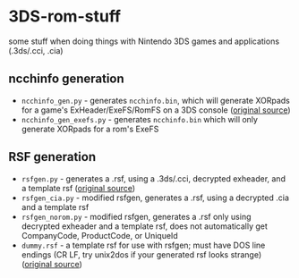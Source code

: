 # 3DS-rom-stuff

some stuff when doing things with Nintendo 3DS games and applications (.3ds/.cci, .cia)

## ncchinfo generation
* `ncchinfo_gen.py` - generates `ncchinfo.bin`, which will generate XORpads for a game's ExHeader/ExeFS/RomFS on a 3DS console ([original source](https://github.com/d0k3/Decrypt9WIP/blob/2935c881f436cc940f44a9455c2ae63aff1744d8/scripts/ncchinfo_gen.py))
* `ncchinfo_gen_exefs.py` - generates `ncchinfo.bin` which will only generate XORpads for a rom's ExeFS

## RSF generation
* `rsfgen.py` - generates a .rsf, using a .3ds/.cci, decrypted exheader, and a template rsf ([original source](https://gbatemp.net/threads/release-exinjector-inject-original-exheaders-into-repacked-roms.373839/page-16#post-5298180))
* `rsfgen_cia.py` - modified rsfgen, generates a .rsf, using a decrypted .cia and a template rsf
* `rsfgen_norom.py` - modified rsfgen, generates a .rsf only using decrypted exheader and a template rsf, does not automatically get CompanyCode, ProductCode, or UniqueId
* `dummy.rsf` - a template rsf for use with rsfgen; must have DOS line endings (CR LF, try unix2dos if your generated rsf looks strange) ([original source](https://gist.github.com/mid-kid/d9c4ce50407c71ec9ef3))
